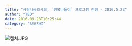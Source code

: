 ```yaml
---
title: "사랑나눔의사회, `행복나들이` 프로그램 진행 - 2016.5.23"
author: "TED"
date: 2016-09-28T10:25:44
category: "보도자료"
---
```


![캡처.JPG](/files/attach/images/1661/316/033/1c1d8e6bbe27634a16054ff5fdd2d3a5.JPG)
